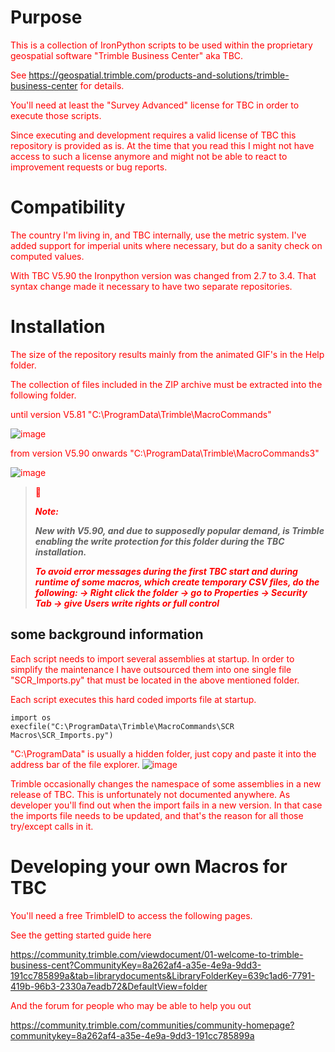 # Purpose 
This is a collection of IronPython scripts to be used within the proprietary geospatial software "Trimble Business Center" aka TBC.

See https://geospatial.trimble.com/products-and-solutions/trimble-business-center for details.

You'll need at least the "Survey Advanced" license for TBC in order to execute those scripts.

Since executing and development requires a valid license of TBC this repository is provided as is. At the time that you read this I might not have access to such a license anymore and might not be able to react to improvement requests or bug reports.

# Compatibility
The country I'm living in, and TBC internally, use the metric system. I've added support for imperial units where necessary, but do a sanity check on computed values.

With TBC V5.90 the Ironpython version was changed from 2.7 to 3.4. That syntax change made it necessary to have two separate repositories.

# Installation
The size of the repository results mainly from the animated GIF's in the Help folder.

The collection of files included in the ZIP archive must be extracted into the following folder.

until version V5.81
"C:\ProgramData\Trimble\MacroCommands"

![image](https://github.com/RonnySchneider/SCR_Macros_Public/assets/112836384/f27db62c-169a-4261-9a22-12bd32f05954)


from version V5.90 onwards
"C:\ProgramData\Trimble\MacroCommands3"

![image](https://github.com/RonnySchneider/SCR_Macros_Public/assets/112836384/1f236359-a9ab-4a74-a9c9-83df6d98d596)

<style>p{color:red;}</style>

>:memo: <p><em>**Note:**</em></p> ***New with V5.90, and due to supposedly popular demand, is Trimble enabling the write protection for this folder during the TBC installation.***
>
>***To avoid error messages during the first TBC start and during runtime of some macros, which create temporary CSV files, do the following:
>-> Right click the folder
>-> go to Properties -> Security Tab -> give Users write rights or full control***


## some background information
Each script needs to import several assemblies at startup.
In order to simplify the maintenance I have outsourced them into one single file "SCR_Imports.py" that must be located in the above mentioned folder.

Each script executes this hard coded imports file at startup.
```python:
import os
execfile("C:\ProgramData\Trimble\MacroCommands\SCR Macros\SCR_Imports.py")
```


"C:\ProgramData\" is usually a hidden folder, just copy and paste it into the address bar of the file explorer.
![image](https://user-images.githubusercontent.com/112836384/233819444-0538e4cb-5e86-4597-8c1f-4b777be79245.png)

Trimble occasionally changes the namespace of some assemblies in a new release of TBC. This is unfortunately not documented anywhere. As developer you'll find out when the import fails in a new version. In that case the imports file needs to be updated, and that's the reason for all those try/except calls in it.

# Developing your own Macros for TBC
You'll need a free TrimbleID to access the following pages.

See the getting started guide here

https://community.trimble.com/viewdocument/01-welcome-to-trimble-business-cent?CommunityKey=8a262af4-a35e-4e9a-9dd3-191cc785899a&tab=librarydocuments&LibraryFolderKey=639c1ad6-7791-419b-96b3-2330a7eadb72&DefaultView=folder

And the forum for people who may be able to help you out

https://community.trimble.com/communities/community-homepage?communitykey=8a262af4-a35e-4e9a-9dd3-191cc785899a
